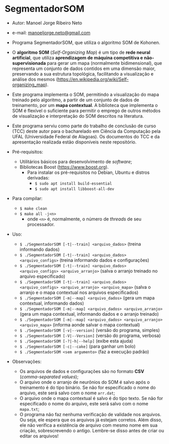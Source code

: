 # SegmentadorSOM
* Autor: Manoel Jorge Ribeiro Neto
* e-mail: manoeljorge.neto@gmail.com
* Programa SegmentadorSOM, que utiliza o algoritmo SOM de Kohonen.


* O **algoritmo SOM** (_Self-Organizing Map_) é um tipo de **rede neural artificial**, que utiliza **aprendizagem de
  máquina competitiva e não-supervisionada** para gerar um mapa (normalmente bidimensional), que representa um conjunto
  de dados contidos em uma dimensão maior, preservando a sua estrutura topológica, facilitando a visualização e análise
  dos mesmos (https://en.wikipedia.org/wiki/Self-organizing_map).
* Este programa implementa o SOM, permitindo a visualização do mapa treinado pelo algoritmo, a partir de um conjunto de
  dados de treinamento, por um **mapa contextual**. A biblioteca que implementa o SOM é flexível o suficiente para
  permitir o emprego de outros métodos de visualização e interpretação do SOM descritos na literatura.
* Este programa serviu como parte do trabalho de conclusão de curso (TCC) deste autor para o bacharelado em Ciência da
  Computação pela UFAL (Universidade Federal de Alagoas). Os documentos do TCC e da apresentação realizada estão
  disponíveis neste repositório.


* Pré-requisitos:
  * Utilitários básicos para desenvolvimento de _software_;
  * Bibliotecas Boost (https://www.boost.org).
    * Para instalar os pré-requisitos no Debian, Ubuntu e distros derivadas:
      * `$ sudo apt install build-essential`
      * `$ sudo apt install libboost-all-dev`


* Para compilar:
  * `$ make clean`
  * `$ make all -j<n>`
    * onde `<n>` é, normalmente, o número de _threads_ de seu processador.


* Uso:
  * `$ ./SegmentadorSOM [-t|--train] <arquivo_dados>` (treina informando dados)
  * `$ ./SegmentadorSOM [-t|--train] <arquivo_dados> <arquivo_configs>` (treina informando dados e configurações)
  * `$ ./SegmentadorSOM [-t|--train] <arquivo_dados> <arquivo_configs> <arquivo_arranjo>` (salva o arranjo treinado no arquivo especificado)
  * `$ ./SegmentadorSOM [-t|--train] <arquivo_dados> <arquivo_configs> <arquivo_arranjo> <arquivo_mapa>` (salva o arranjo e o mapa contextual nos arquivos especificados)
  * `$ ./SegmentadorSOM [-m|--map] <arquivo_dados>` (gera um mapa contextual, informando dados)
  * `$ ./SegmentadorSOM [-m|--map] <arquivo_dados> <arquivo_arranjo>` (gera um mapa contextual, informando dados e o arranjo treinado)
  * `$ ./SegmentadorSOM [-m|--map] <arquivo_dados> <arquivo_arranjo> <arquivo_mapa>` (informa aonde salvar o mapa contextual)
  * `$ ./SegmentadorSOM [-v|--version]` (versão do programa, simples)
  * `$ ./SegmentadorSOM [-V|--Version]` (versão do programa, verbosa)
  * `$ ./SegmentadorSOM [-?|-h|--help]` (exibe esta ajuda)
  * `$ ./SegmentadorSOM [-c|--cake]` (para ganhar um bolo)
  * `$ ./SegmentadorSOM <sem argumento>` (faz a execução padrão)


* Observações:
  * Os arquivos de dados e configurações são no formato **CSV** (_comma-separated values_);
  * O arquivo onde o arranjo de neurônios do SOM é salvo após o treinamento é do tipo binário. Se não for especificado o
    nome do arquivo, este será salvo com o nome `arr.dat`;
  * O arquivo onde o mapa contextual é salvo é do tipo texto. Se não for especificado o nome do arquivo, este será salvo
    com o nome `mapa.txt`;
  * O programa não faz nenhuma verificação de validade nos arquivos. Ou seja, ele espera que os arquivos já estejam
    corretos. Além disso, ele não verifica a existência de arquivo com mesmo nome em sua criação, sobrescrevendo o
    antigo. Lembre-se disso antes de criar ou editar os arquivos!
